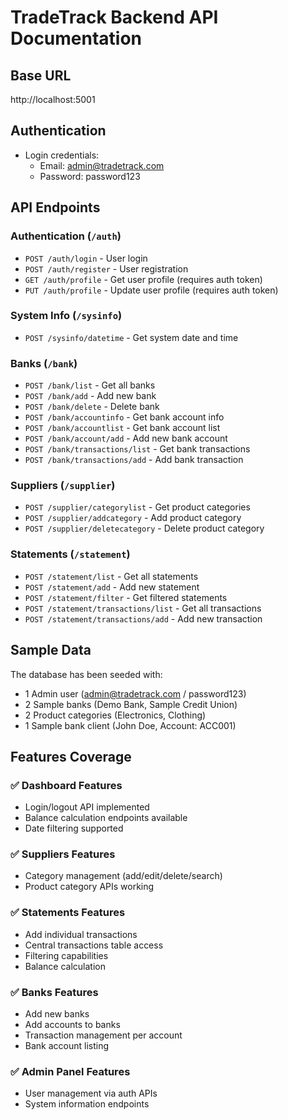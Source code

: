 # TradeTrack Backend API Documentation

## Base URL
http://localhost:5001

## Authentication
- Login credentials: 
  - Email: admin@tradetrack.com
  - Password: password123

## API Endpoints

### Authentication (`/auth`)
- `POST /auth/login` - User login
- `POST /auth/register` - User registration
- `GET /auth/profile` - Get user profile (requires auth token)
- `PUT /auth/profile` - Update user profile (requires auth token)

### System Info (`/sysinfo`)
- `POST /sysinfo/datetime` - Get system date and time

### Banks (`/bank`)
- `POST /bank/list` - Get all banks
- `POST /bank/add` - Add new bank
- `POST /bank/delete` - Delete bank
- `POST /bank/accountinfo` - Get bank account info
- `POST /bank/accountlist` - Get bank account list
- `POST /bank/account/add` - Add new bank account
- `POST /bank/transactions/list` - Get bank transactions
- `POST /bank/transactions/add` - Add bank transaction

### Suppliers (`/supplier`)
- `POST /supplier/categorylist` - Get product categories
- `POST /supplier/addcategory` - Add product category
- `POST /supplier/deletecategory` - Delete product category

### Statements (`/statement`)
- `POST /statement/list` - Get all statements
- `POST /statement/add` - Add new statement
- `POST /statement/filter` - Get filtered statements
- `POST /statement/transactions/list` - Get all transactions
- `POST /statement/transactions/add` - Add new transaction

## Sample Data
The database has been seeded with:
- 1 Admin user (admin@tradetrack.com / password123)
- 2 Sample banks (Demo Bank, Sample Credit Union)
- 2 Product categories (Electronics, Clothing)
- 1 Sample bank client (John Doe, Account: ACC001)

## Features Coverage

### ✅ Dashboard Features
- Login/logout API implemented
- Balance calculation endpoints available
- Date filtering supported

### ✅ Suppliers Features  
- Category management (add/edit/delete/search)
- Product category APIs working

### ✅ Statements Features
- Add individual transactions
- Central transactions table access
- Filtering capabilities
- Balance calculation

### ✅ Banks Features
- Add new banks
- Add accounts to banks
- Transaction management per account
- Bank account listing

### ✅ Admin Panel Features
- User management via auth APIs
- System information endpoints
